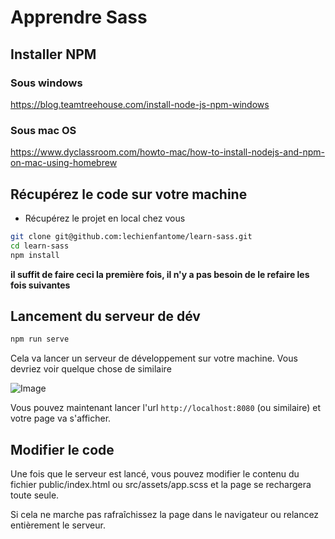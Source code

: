 # Apprendre Sass

## Installer NPM
### Sous windows
https://blog.teamtreehouse.com/install-node-js-npm-windows

### Sous mac OS
https://www.dyclassroom.com/howto-mac/how-to-install-nodejs-and-npm-on-mac-using-homebrew

## Récupérez le code sur votre machine
 * Récupérez le projet en local chez vous
```bash
git clone git@github.com:lechienfantome/learn-sass.git
cd learn-sass
npm install
```

__il suffit de faire ceci la première fois, il n'y a pas besoin de le refaire les fois suivantes__

## Lancement du serveur de dév
```bash
npm run serve
```
Cela va lancer un serveur de développement sur votre machine. Vous devriez voir quelque chose de similaire

![Image](doc/done.png)

Vous pouvez maintenant lancer l'url `http://localhost:8080` (ou similaire) et votre page va s'afficher.

## Modifier le code
Une fois que le serveur est lancé, vous pouvez modifier le contenu du fichier public/index.html
ou src/assets/app.scss et la page se rechargera toute seule. 

Si cela ne marche pas rafraîchissez la page dans le navigateur ou relancez entièrement le serveur.
